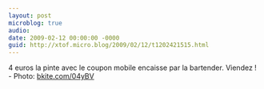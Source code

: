 ```yaml
---
layout: post
microblog: true
audio: 
date: 2009-02-12 00:00:00 -0000
guid: http://xtof.micro.blog/2009/02/12/t1202421515.html
---
```

4 euros la pinte avec le coupon mobile encaisse par la bartender. Viendez !  - Photo: [bkite.com/04yBV](http://bkite.com/04yBV)

